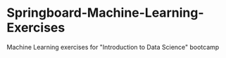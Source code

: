 # Springboard-Machine-Learning-Exercises
Machine Learning exercises for "Introduction to Data Science" bootcamp
